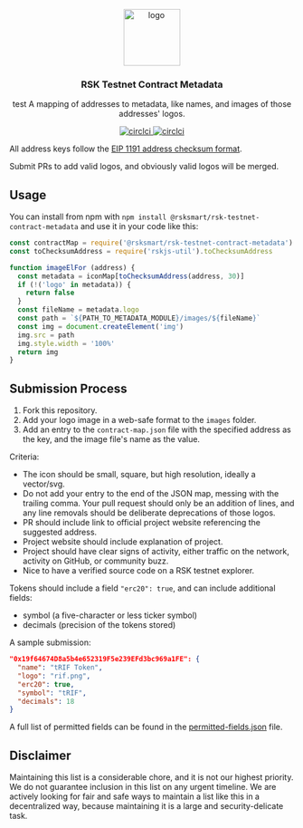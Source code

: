 <p align="middle">
    <img src="https://www.rsk.co/img/rsk_logo.svg" alt="logo" height="100" >
</p>
<h3 align="middle">RSK Testnet Contract Metadata</h3>
<p align="middle">
    test
    A mapping of addresses to metadata, like names, and images of those addresses' logos.
</p>
<p align="middle">
  <a href="https://circleci.com/gh/rsksmart/rsk-testnet-contract-metadata">
    <img src="https://img.shields.io/circleci/build/github/rsksmart/rsk-testnet-contract-metadata?label=test" alt="circlci">
  </a>
  <a href="https://npmjs.org/@rsksmart/rsk-testnet-contract-metadata">
    <img src="https://img.shields.io/npm/v/@rsksmart/rsk-testnet-contract-metadata" alt="circlci">
  </a>
  
</p>

All address keys follow the [EIP 1191 address checksum format](https://github.com/ethereum/EIPs/issues/1191).

Submit PRs to add valid logos, and obviously valid logos will be merged.

## Usage

You can install from npm with `npm install @rsksmart/rsk-testnet-contract-metadata` and use it in your code like this:

```javascript
const contractMap = require('@rsksmart/rsk-testnet-contract-metadata')
const toChecksumAddress = require('rskjs-util').toChecksumAddress

function imageElFor (address) {
  const metadata = iconMap[toChecksumAddress(address, 30)]
  if (!('logo' in metadata)) {
    return false
  }
  const fileName = metadata.logo
  const path = `${PATH_TO_METADATA_MODULE}/images/${fileName}`
  const img = document.createElement('img')
  img.src = path
  img.style.width = '100%'
  return img
}
```

## Submission Process

1. Fork this repository.
2. Add your logo image in a web-safe format to the `images` folder.
3. Add an entry to the `contract-map.json` file with the specified address as the key, and the image file's name as the value.

Criteria:
- The icon should be small, square, but high resolution, ideally a vector/svg.
- Do not add your entry to the end of the JSON map, messing with the trailing comma. Your pull request should only be an addition of lines, and any line removals should be deliberate deprecations of those logos.
- PR should include link to official project website referencing the suggested address.
- Project website should include explanation of project.
- Project should have clear signs of activity, either traffic on the network, activity on GitHub, or community buzz.
- Nice to have a verified source code on a RSK testnet explorer.

Tokens should include a field `"erc20": true`, and can include additional fields:

- symbol (a five-character or less ticker symbol)
- decimals (precision of the tokens stored)

A sample submission:

```json
"0x19f64674D8a5b4e652319F5e239EFd3bc969a1FE": {
  "name": "tRIF Token",
  "logo": "rif.png",
  "erc20": true,
  "symbol": "tRIF",
  "decimals": 18
}
```

A full list of permitted fields can be found in the [permitted-fields.json](./permitted-fields.json) file.

## Disclaimer

Maintaining this list is a considerable chore, and it is not our highest priority. We do not guarantee inclusion in this list on any urgent timeline. We are actively looking for fair and safe ways to maintain a list like this in a decentralized way, because maintaining it is a large and security-delicate task.
